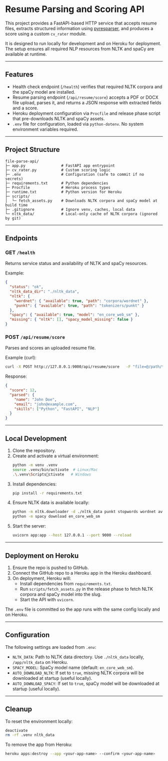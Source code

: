# Resume Parsing and Scoring API

This project provides a FastAPI-based HTTP service that accepts resume files, extracts structured information using [pyresparser](https://github.com/OmkarPathak/pyresparser), and produces a score using a custom `cv_rater` module.  

It is designed to run locally for development and on Heroku for deployment.  
The setup ensures all required NLP resources from NLTK and spaCy are available at runtime.

---

## Features

- Health check endpoint (`/health`) verifies that required NLTK corpora and the spaCy model are installed.
- Resume parsing endpoint (`/api/resume/score`) accepts a PDF or DOCX file upload, parses it, and returns a JSON response with extracted fields and a score.
- Heroku deployment configuration via `Procfile` and release phase script that pre-downloads NLTK and spaCy assets.
- `.env` file for configuration, loaded via `python-dotenv`. No system environment variables required.

---

## Project Structure

```
file-parse-api/
├─ app.py                # FastAPI app entrypoint
├─ cv_rater.py           # Custom scoring logic
├─ .env                  # Configuration (safe to commit if no secrets)
├─ requirements.txt      # Python dependencies
├─ Procfile              # Heroku process types
├─ runtime.txt           # Python version for Heroku
├─ scripts/
│  └─ fetch_assets.py    # Downloads NLTK corpora and spaCy model at build time
├─ .gitignore            # Ignore venv, caches, local data
└─ nltk_data/            # Local-only cache of NLTK corpora (ignored by git)
```

---

## Endpoints

### GET `/health`
Returns service status and availability of NLTK and spaCy resources.  

Example:
```json
{
  "status": "ok",
  "nltk_data_dir": "./nltk_data",
  "nltk": {
    "wordnet": { "available": true, "path": "corpora/wordnet" },
    "punkt": { "available": true, "path": "tokenizers/punkt" }
  },
  "spacy": { "available": true, "model": "en_core_web_sm" },
  "missing": { "nltk": [], "spacy_model_missing": false }
}
```

### POST `/api/resume/score`
Parses and scores an uploaded resume file.

Example (curl):
```bash
curl -X POST http://127.0.0.1:9000/api/resume/score   -F "file=@/path/to/resume.pdf"
```

Response:
```json
{
  "score": 12,
  "parsed": {
    "name": "John Doe",
    "email": "john@example.com",
    "skills": ["Python", "FastAPI", "NLP"]
  }
}
```

---

## Local Development

1. Clone the repository.
2. Create and activate a virtual environment:
   ```bash
   python -m venv .venv
   source .venv/bin/activate  # Linux/Mac
   .\.venv\Scriptsctivate   # Windows
   ```
3. Install dependencies:
   ```bash
   pip install -r requirements.txt
   ```
4. Ensure NLTK data is available locally:
   ```bash
   python -m nltk.downloader -d ./nltk_data punkt stopwords wordnet averaged_perceptron_tagger maxent_ne_chunker words
   python -m spacy download en_core_web_sm
   ```
5. Start the server:
   ```bash
   uvicorn app:app --host 127.0.0.1 --port 9000 --reload
   ```

---

## Deployment on Heroku

1. Ensure the repo is pushed to GitHub.
2. Connect the GitHub repo to a Heroku app in the Heroku dashboard.
3. On deployment, Heroku will:
   - Install dependencies from `requirements.txt`.
   - Run `scripts/fetch_assets.py` in the release phase to fetch NLTK corpora and spaCy model into the slug.
   - Start the API with `uvicorn`.

The `.env` file is committed so the app runs with the same config locally and on Heroku.

---

## Configuration

The following settings are loaded from `.env`:

- `NLTK_DATA`: Path to NLTK data directory. Use `./nltk_data` locally, `/app/nltk_data` on Heroku.
- `SPACY_MODEL`: SpaCy model name (default: `en_core_web_sm`).
- `AUTO_DOWNLOAD_NLTK`: If set to `true`, missing NLTK corpora will be downloaded at startup (useful locally).
- `AUTO_DOWNLOAD_SPACY`: If set to `true`, spaCy model will be downloaded at startup (useful locally).

---

## Cleanup

To reset the environment locally:
```bash
deactivate
rm -rf .venv nltk_data
```

To remove the app from Heroku:
```bash
heroku apps:destroy --app <your-app-name> --confirm <your-app-name>
```
